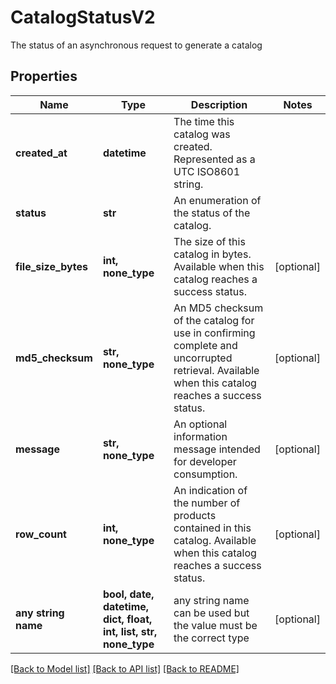 # CatalogStatusV2

The status of an asynchronous request to generate a catalog

## Properties
Name | Type | Description | Notes
------------ | ------------- | ------------- | -------------
**created_at** | **datetime** | The time this catalog was created. Represented as a UTC ISO8601 string. | 
**status** | **str** | An enumeration of the status of the catalog. | 
**file_size_bytes** | **int, none_type** | The size of this catalog in bytes. Available when this catalog reaches a success status. | [optional] 
**md5_checksum** | **str, none_type** | An MD5 checksum of the catalog for use in confirming complete and uncorrupted retrieval.  Available when this catalog reaches a success status. | [optional] 
**message** | **str, none_type** | An optional information message intended for developer consumption. | [optional] 
**row_count** | **int, none_type** | An indication of the number of products contained in this catalog. Available when  this catalog reaches a success status. | [optional] 
**any string name** | **bool, date, datetime, dict, float, int, list, str, none_type** | any string name can be used but the value must be the correct type | [optional]

[[Back to Model list]](../README.md#documentation-for-models) [[Back to API list]](../README.md#documentation-for-api-endpoints) [[Back to README]](../README.md)


